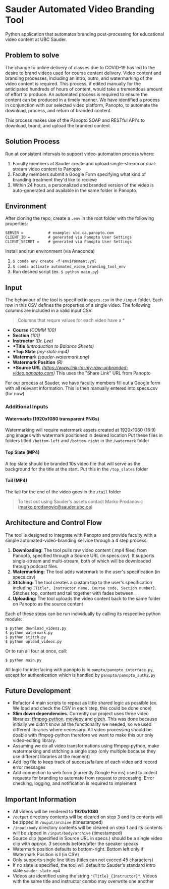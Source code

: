 # Sauder Automated Video Branding Tool

Python application that automates branding post-processing for educational video content at UBC Sauder.

## Problem to solve

The change to online delivery of classes due to COVID-19 has led to the desire to brand videos used for course content delivery. Video content and branding processes, including an intro, outro, and watermarking of the video content is required. This process, if edited manually for the anticipated hundreds of hours of content, would take a tremendous amount of effort to produce. An automated process is required to ensure the content can be produced in a timely manner. We have identified a process in conjunction with our selected video platform, Panopto, to automate the download, process, and return of branded content.

This process makes use of the Panopto SOAP and RESTful API's to download, brand, and upload the branded content.

## Solution Process

Run at consistent intervals to support video-automation process where:

1. Faculty members at Sauder create and upload single-stream or dual-stream video content to Panopto
2. Faculty members submit a Google Form specifying what kind of branding treatment they'd like to recieve
3. Within 24 hours, a personalized and branded version of the video is auto-generated and available in the same folder in Panopto.

## Environment

After cloning the repo, create a `.env` in the root folder with the following properties:

```
SERVER =           # example: ubc.ca.panopto.com
CLIENT_ID =        # generated via Panopto User Settings
CLIENT_SECRET =    # generated via Panopto User Settings
```

Install and run environment (via Anaconda)

1. `$ conda env create -f environment.yml`
1. `$ conda activate automated_video_branding_tool_env`
1. Run desired script (ex. `$ python main.py`)

## Input

The behaviour of the tool is specified in `specs.csv` in the `/input` folder. Each row in this CSV defines the properties of a single video. The following columns are included in a valid input CSV:

> Columns that requre values for each video have a \*

- **Course** _(COMM 100)_
- **Section** _(101)_
- **Instructor** _(Dr. Lee)_
- **\*Title** _(Introduction to Balance Sheets)_
- **\*Top Slate** _(my-slate.mp4)_
- **Watermar**k _(sauder-watermark.png)_
- **Watermark Position** _(R)_
- **\*Source URL** _(https://www.link-to-my-raw-unbranded-video.panopto.com)_ This uses the "Share Link" URL from Panopto

For our process at Sauder, we have faculty members fill out a Google form with all relevant information. This is then manually entered into specs.csv (for now)

### Additional Inputs

#### Watermarks (1920x1080 transparent PNGs)

Watermarking will require watermark assets created at 1920x1080 (16:9) .png images with watermark positioned in desired location
Put these files in folders titled `/bottom-left` and `/bottom-right` in the `/watermark` folder

#### Top Slate (MP4)

A top slate should be branded 10s video file that will serve as the background for the title at the start. Put this in the `/top_slates` folder

#### Tail (MP4)

The tail for the end of the video goes in the `/tail` folder

> To test out using Sauder's assets contact Marko Prodanovic (marko.prodanovic@sauder.ubc.ca)

## Architecture and Control Flow

The tool is designed to integrate with Panopto and provide faculty with a simple automated-video-branding service through a 4 step process:

1. **Downloading:** The tool pulls raw video content (.mp4 files) from Panopto, specified through a Source URL (in specs.csv). It supports single-stream and multi-stream, both of which will be downloaded through podcast files.
2. **Watermarking:** The tool adds watermark to the user's specification (in specs.csv)
3. **Stitching:** The tool creates a custom top to the user's specification including `[Title*, Instructor name, Course code, Section number]`. Stitches top, content and tail together with fades between.
4. **Uploading:** The tool uploads the video content back to the same folder on Panopto as the source content

Each of these steps can be run individually by calling its respective python module:

```
$ python download_videos.py
$ python watermark.py
$ python stitch.py
$ python upload_videos.py
```

Or to run all four at once, call:

```
$ python main.py
```

All logic for interfacing with panopto is in `panpto/panopto_interface.py`, except for authentication which is handled by `panopto/panopto_auth2.py`

## Future Development

- Refactor 4 main scripts to repeat as little shared logic as possible (ex. We load and check the CSV in each step, this could be done once)
- **Slim down dependencies.** Currently our project uses three video libraries: [ffmpeg-python](https://github.com/kkroening/ffmpeg-python), [moviepy](https://zulko.github.io/moviepy/) and [gizeh](https://github.com/Zulko/gizeh). This was done because initially we didn't know all the functionality we needed, so we used different libraries where necessary. All video processing should be doable with ffmpeg-python therefore we want to make this our only video-editing library.
- Assuming we do all video transformations using ffmpeg-python, make watermarking and stitching a single step (only multiple because they use different libraries at the moment)
- Add log file to keep track of success/failure of each video and record error messages
- Add connection to web form (currently Google Forms) used to collect requests for branding to automate from request to processing. Error checking, logging, and notification is required to implement.

## Important Information

- All videos will be rendered to **1920x1080**
- `/output` directory contents will be cleared on step 3 and its contents will be zipped in `/ouput/archive` (timestamped)
- `/input/body` directory contents will be cleared on step 1 and its contents will be zipped in `/input/body/archive` (timestamped)
- Source clip (specified in Source URL in specs.) should be a single video clip with _approx. 3_ seconds before/after the speaker speaks
- Watermark position defaults to bottom-right. Bottom left only if Watermark Position is **l** (in CSV)
- Only supports single line titles (titles can not exceed 45 characters)
- If no slate is specified, the tool will default to Sauder's standard intro slate `sauder_slate.mp4`
- Videos are identified using the string `"{Title}_{Instructor}"`. Videos with the same title and instructor combo may overwrite one another
